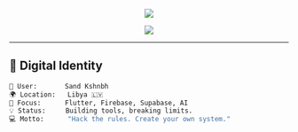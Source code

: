 <!-- 💥 بانر متحرك فاخر -->
<p align="center">
  <img src="https://capsule-render.vercel.app/api?type=waving&color=auto&height=200&section=header&text=Sand%20Kshnbh&fontSize=40&fontColor=ffffff&animation=twinkling" />
</p>

<!-- ⌨️ كتابة هاكرية متغيرة -->
<p align="center">
  <img src="https://readme-typing-svg.herokuapp.com?font=Fira+Code&size=22&pause=1000&center=true&vCenter=true&width=1000&lines=Welcome+to+my+digital+domain.;Flutter+Engineer+%7C+AI+Hacker+%7C+Linux+Wizard.;Creator+of+Pimo+👾+%7C+Master+of+Code.;Coding+in+darkness+to+build+the+future." />
</p>

---

## 🧬 Digital Identity

```bash
👤 User:       Sand Kshnbh
🌍 Location:   Libya 🇱🇾
🧠 Focus:      Flutter, Firebase, Supabase, AI
💡 Status:     Building tools, breaking limits.
💻 Motto:      "Hack the rules. Create your own system."
